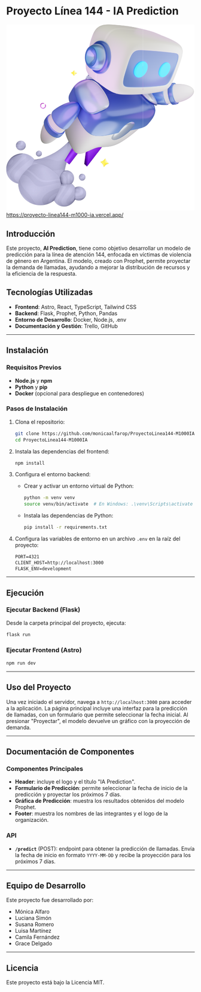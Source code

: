 # Proyecto Línea 144 - IA Prediction

![Logo](ui/public/Logo.svg)
<https://proyecto-linea144-m1000-ia.vercel.app/>

## Introducción

Este proyecto, **AI Prediction**, tiene como objetivo desarrollar un modelo de predicción para la línea de atención 144, enfocada en víctimas de violencia de género en Argentina. El modelo, creado con Prophet, permite proyectar la demanda de llamadas, ayudando a mejorar la distribución de recursos y la eficiencia de la respuesta.

## Tecnologías Utilizadas

- **Frontend**: Astro, React, TypeScript, Tailwind CSS
- **Backend**: Flask, Prophet, Python, Pandas
- **Entorno de Desarrollo**: Docker, Node.js, .env
- **Documentación y Gestión**: Trello, GitHub

---

## Instalación

### Requisitos Previos

- **Node.js** y **npm**
- **Python** y **pip**
- **Docker** (opcional para despliegue en contenedores)

### Pasos de Instalación

1. Clona el repositorio:

    ```bash
    git clone https://github.com/monicaalfarop/ProyectoLinea144-M1000IA.git
    cd ProyectoLinea144-M1000IA
    ```

2. Instala las dependencias del frontend:

    ```bash
    npm install
    ```

3. Configura el entorno backend:
   - Crear y activar un entorno virtual de Python:

     ```bash
     python -m venv venv
     source venv/bin/activate  # En Windows: .\venv\Scripts\activate
     ```

   - Instala las dependencias de Python:

     ```bash
     pip install -r requirements.txt
     ```

4. Configura las variables de entorno en un archivo `.env` en la raíz del proyecto:

    ```plaintext
    PORT=4321
    CLIENT_HOST=http://localhost:3000
    FLASK_ENV=development
    ```

---

## Ejecución

### Ejecutar Backend (Flask)

Desde la carpeta principal del proyecto, ejecuta:

```bash
flask run
```

### Ejecutar Frontend (Astro)

```bash
npm run dev
```

---

## Uso del Proyecto

Una vez iniciado el servidor, navega a `http://localhost:3000` para acceder a la aplicación. La página principal incluye una interfaz para la predicción de llamadas, con un formulario que permite seleccionar la fecha inicial. Al presionar "Proyectar", el modelo devuelve un gráfico con la proyección de demanda.

---

## Documentación de Componentes

### Componentes Principales

- **Header**: incluye el logo y el título "IA Prediction".
- **Formulario de Predicción**: permite seleccionar la fecha de inicio de la predicción y proyectar los próximos 7 días.
- **Gráfica de Predicción**: muestra los resultados obtenidos del modelo Prophet.
- **Footer**: muestra los nombres de las integrantes y el logo de la organización.

### API

- **`/predict`** (POST): endpoint para obtener la predicción de llamadas. Envía la fecha de inicio en formato `YYYY-MM-DD` y recibe la proyección para los próximos 7 días.

---

## Equipo de Desarrollo

Este proyecto fue desarrollado por:

- Mónica Alfaro
- Luciana Simón
- Susana Romero
- Luisa Martínez
- Camila Fernández
- Grace Delgado

---

## Licencia

Este proyecto está bajo la Licencia MIT.
